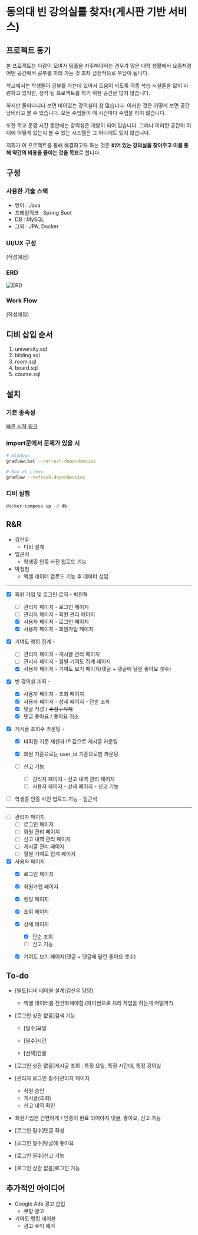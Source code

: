 # 동의대 빈 강의실를 찾자!(게시판 기반 서비스)

## 프로젝트 동기

본 프로젝트는 다같이 모여서 팀플을 자주해야하는 경우가 많은 대학 생활에서 요즘처럼 어떤 공간에서 공부를 하러 가는 것 조차 금전적으로 부담이 됩니다.

학교에서는 학생들이 공부를 하는데 있어서 도움이 되도록 각종 학습 시설들을 많이 마련하고 있지만, 정작 팀 프로젝트를 하기 위한 공간은 많지 않습니다.

하지만 돌아다니다 보면 비어있는 강의실이 참 많습니다. 이러한 것은 어떻게 보면 공간 낭비라고 볼 수 있습니다. 모든 수업들이 매 시간마다 수업을 하지 않습니다.

또한 학교 운영 시간 동안에는 강의실은 개방이 되어 있습니다. 그러나 이러한 공간이 어디에 어떻게 있는지 볼 수 있는 시스템은 그 어디에도 있지 않습니다.

저희가 이 프로젝트를 통해 해결하고자 하는 것은 **비어 있는 강의실을 찾아주고 이를 통해 약간의 비용을 줄이는 것을 목표**로 합니다.

## 구성

### 사용한 기술 스택

- 언어 : Java
- 프레임워크 : Spring Boot
- DB : MySQL
- 그외 : JPA, Docker

### UI/UX 구성

(작성예정)

### ERD

![ERD](https://i.ibb.co/VVfq09n/image.png)

### Work Flow

(작성예정)

## 디비 삽입 순서

1. university.sql
2. bilding.sql
3. room.sql
4. board.sql
5. course.sql

## 설치

### 기본 종속성
[빠른 시작 링크](https://start.spring.io/#!type=gradle-project&language=java&platformVersion=3.1.4&packaging=jar&jvmVersion=17&groupId=ac.kr.deu&artifactId=FindEmptyClassroom&name=FindEmptyClassroom&description=Web%20service%20to%20find%20empty%20classrooms%20at%20Dongui%20University&packageName=ac.kr.deu.FindEmptyClassroom&dependencies=lombok,devtools,configuration-processor,web,thymeleaf,jdbc,data-jpa,mysql)

### import문에서 문제가 있을 시

```bash
# Windows
gradlew.bat --refresh-dependencies

# Max or Linux
gradlew --refresh-dependencies
```

### 디비 실행

```cmd
docker-compose up -d db
```

## R&R

- 김신우
  - 디비 설계
- 임근석
  - 학생증 인증 사진 업로드 기능
- 박정현
  - 엑셀 데이터 업로드 기능 후 데이터 삽입

---

- [x] 회원 가입 및 로그인 로직 - 박진혁

  - [ ] 관리자 페이지 - 로그인 페이지
  - [ ] 관리자 페이지 - 회원 관리 페이지
  - [x] 사용자 페이지 - 로그인 페이지
  - [x] 사용자 페이지 - 회원가입 페이지

- [x] 기여도 랭킹 집계 - 

  - [ ] 관리자 페이지 - 게시글 관리 페이지
  - [ ] 관리자 페이지 - 월별 기여도 집계 페이지
  - [x] 사용자 페이지 - 기여도 보기 페이지(댓글 + 댓글에 달린 좋아요 갯수)

- [x] 빈 강의실 조회 - 

  - [x] 사용자 페이지 - 조회 페이지
  - [x] 사용자 페이지 - 상세 페이지 - 단순 조회
  - [x] 댓글 작성 / ~~수정 / 삭제~~
  - [x] 댓글 좋아요 / 좋아요 취소

- [x] 게시글 조회수 카운팅 - 

  - [x] 비회원 기준 세션과 IP 값으로 게시글 카운팅
  - [x] 회원 기준으로는 user_id 기준으로만 카운팅

  - [ ] 신고 기능
    - [ ] 관리자 페이지 - 신고 내역 관리 페이지
    - [ ] 사용자 페이지 - 상세 페이지 - 신고 기능

- [ ] 학생증 인증 사진 업로드 기능 - 임근석

---

- [ ] 관리자 페이지
  - [ ] 로그인 페이지
  - [ ] 회원 관리 페이지
  - [ ] 신고 내역 관리 페이지
  - [ ] 게시글 관리 페이지
  - [ ] 월별 기여도 집계 페이지
- [x] 사용자 페이지
  - [x] 로그인 페이지
  - [x] 회원가입 페이지
  - [x] 렌딩 페이지
  - [x] 조회 페이지
  - [x] 상세 페이지
    - [x] 단순 조회
    - [ ] 신고 기능
  - [x] 기여도 보기 페이지(댓글 + 댓글에 달린 좋아요 갯수)



## To-do

- [별도]디비 테이블 설계(김신우 담당)
  - 엑셀 데이터를 전산화해야함.(파이썬으로 처리 작업을 하는게 어떨까?)
- [로그인 상관 없음]검색 기능
  - [필수]요일

  - [필수]시간

  - [선택]건물
- [로그인 상관 없음]게시글 조회 : 특정 요일, 특정 시간대, 특정 강의실
- [관리자 로그인 필수]관리자 페이지
  - 회원 승인
  - 게시글(조회)
  - 신고 내역 확인

- 회원가입은 간편하게 / 인증이 완료 되어야지 댓글, 좋아요, 신고 가능
- [로그인 필수]댓글 작성
- [로그인 필수]댓글에 좋아요
- [로그인 필수]신고 기능
- [로그인 상관 없음]로그인 기능


## 추가적인 아이디어

- Google Ads 광고 삽입
  - 쿠팡 광고
- 기여도 랭킹 테이블
  - 광고 수익 쉐어